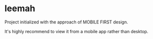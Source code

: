 # leemah

Project initialized with the approach of MOBILE FIRST design.

It's highly recommend to view it from a mobile app rather than desktop.

